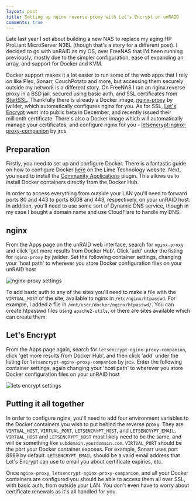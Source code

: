 ```yaml
---
layout: post
title: Setting up nginx reverse proxy with Let's Encrypt on unRAID
comments: true
---
```


Late last year I set about building a new NAS to replace my aging HP ProLiant MicroServer N36L (though that's a story for a different post). I decided to go with unRAID as my OS, over FreeNAS that I'd been running previously, mostly due to the simpler configuration, ease of expanding an array, and support for Docker and KVM.

Docker support makes it a lot easier to run some of the web apps that I rely on like Plex, Sonarr, CouchPotato and more, but accessing them securely outside my network is a different story. On FreeNAS I ran an nginx reverse proxy in a BSD jail, secured using basic auth, and SSL certificates from [StartSSL](https://www.startssl.com/). Thankfully there is already a Docker image, [nginx-proxy](https://hub.docker.com/r/jwilder/nginx-proxy/) by jwilder, which automatically configures nginx for you. As for SSL, [Let's Encrypt](https://letsencrypt.org/) went into public beta in December, and recently issued their millionth certificate. There's also a Docker image which will automatically manage your certificates, and configure nginx for you - [letsencrypt-nginx-proxy-companion](https://hub.docker.com/r/jrcs/letsencrypt-nginx-proxy-companion/) by jrcs.

Preparation
-----------

Firstly, you need to set up and configure Docker. There is a fantastic guide on how to configure Docker [here](https://lime-technology.com/docker-guide/) on the Lime Technology website. Next, you need to install the [Community Applications](https://lime-technology.com/forum/index.php?topic=40262.0) plugin. This allows us to install Docker containers directly from the Docker Hub.

In order to access everything from outside your LAN you'll need to forward ports 80 and 443 to ports 8008 and 443, respectively, on your unRAID host. In addition, you'll need to use some sort of Dynamic DNS service, though in my case I bought a domain name and use CloudFlare to handle my DNS.

nginx
-----------

From the Apps page on the unRAID web interface, search for `nginx-proxy` and click 'get more results from Docker Hub'. Click 'add' under the listing for `nginx-proxy` by jwilder. Set the following container settings, changing your 'host path' to wherever you store Docker configuration files on your unRAID host

<img src="{{ site.baseurl }}img/nginx-proxy-settings.png" alt="nginx-proxy settings">

To add basic auth to any of the sites you'll need to make a file with the `VIRTUAL_HOST` of the site, available to nginx in `/etc/nginx/htpasswd`. For example, I added a file in `/mnt/user/docker/nginx/htpasswd/`. You can create htpasswd files using `apache2-utils`, or there are sites available which can create them.

Let's Encrypt
-------------

From the Apps page again, search for `letsencrypt-nginx-proxy-companion`, click 'get more results from Docker Hub', and then click 'add' under the listing for `letsencrypt-nginx-proxy-companion` by jrcs. Enter the following container settings, again changing your 'host path' to wherever you store Docker configuration files on your unRAID host

<img src="{{ site.baseurl }}img/lets-encrypt-settings.png" alt="lets encrypt settings">

Putting it all together
-----------------------

In order to configure nginx, you'll need to add four environment variables to the Docker containers you wish to put behind the reverse proxy. They are `VIRTUAL_HOST`, `VIRTUAL_PORT`, `LETSENCRYPT_HOST`, and `LETSENCRYPT_EMAIL`. `VIRTUAL_HOST` and `LETSENCRYPT_HOST` most likely need to be the same, and will be something like `subdomain.yourdomain.com`. `VIRTUAL_PORT` should be the port your Docker container exposes. For example, Sonarr uses port 8989 by default. `LETSENCRYPT_EMAIL` should be a valid email address that Let's Encrypt can use to email you about certificate expiries, etc.

Once `nginx-proxy`, `letsencrypt-nginx-proxy-companion`, and all your Docker containers are configured you should be able to access them all over SSL, with basic auth, from outside your LAN. You don't even have to worry about certificate renewals as it's all handled for you.